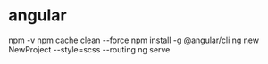# angular

 npm -v
 npm cache clean --force
 npm install -g @angular/cli
 ng new NewProject --style=scss --routing
 ng serve
